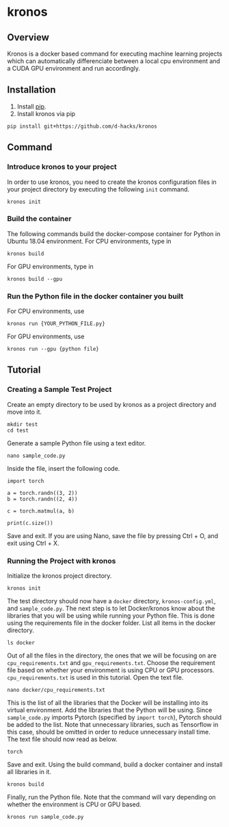 # kronos
## Overview
Kronos is a docker based command for executing machine learning projects which can automatically differenciate between a local cpu environment and a CUDA GPU environment and run accordingly.

## Installation
1. Install [pip](https://pip.pypa.io/en/stable/).
1. Install kronos via pip
```
pip install git+https://github.com/d-hacks/kronos
```

## Command
### Introduce kronos to your project
In order to use kronos, you need to create the kronos configuration files in your project directory by executing the following `init` command.  
```
kronos init
```

### Build the container
The following commands build the docker-compose container for Python in Ubuntu 18.04 environment.
For CPU environments, type in
```
kronos build
```
For GPU environments, type in
```
kronos build --gpu
```

### Run the Python file in the docker container you built
For CPU environments, use
```
kronos run {YOUR_PYTHON_FILE.py}
```
For GPU environments, use
```
kronos run --gpu {python file}
```

## Tutorial
<!--
### Preparation
Fill in the required python packages in the {cpu/gpu}\_requirements.txt.  
The packages written int the {cpu/gpu}\_requirements.txt is install via pip.
-->

### Creating a Sample Test Project
Create an empty directory to be used by kronos as a project directory and move into it.
```
mkdir test
cd test
```
Generate a sample Python file using a text editor.
```
nano sample_code.py
```
Inside the file, insert the following code.
```
import torch

a = torch.randn((3, 2))
b = torch.randn((2, 4))

c = torch.matmul(a, b)

print(c.size())
```
Save and exit. If you are using Nano, save the file by pressing Ctrl + O, and exit using Ctrl + X.

### Running the Project with kronos
Initialize the kronos project directory.
```
kronos init
```
The test directory should now have a `docker` directory, `kronos-config.yml`, and `sample_code.py`.
The next step is to let Docker/kronos know about the libraries that you will be using while running your Python file. This is done using the requirements file in the docker folder.
List all items in the docker directory.
```
ls docker
```
Out of all the files in the directory, the ones that we will be focusing on are `cpu_requirements.txt` and `gpu_requirements.txt`. Choose the requirement file based on whether your environment is using CPU or GPU processors. `cpu_requirements.txt` is used in this tutorial.
Open the text file.
```
nano docker/cpu_requirements.txt
```
This is the list of all the libraries that the Docker will be installing into its virtual environment.
Add the libraries that the Python will be using. Since `sample_code.py` imports Pytorch (specified by `import torch`), Pytorch should be added to the list. Note that unnecessary libraries, such as Tensorflow in this case, should be omitted in order to reduce unnecessary install time.
The text file should now read as below.
```
torch
```
Save and exit.
Using the build command, build a docker container and install all libraries in it.
```
kronos build
```
Finally, run the Python file. Note that the command will vary depending on whether the environment is CPU or GPU based.
```
kronos run sample_code.py
```
